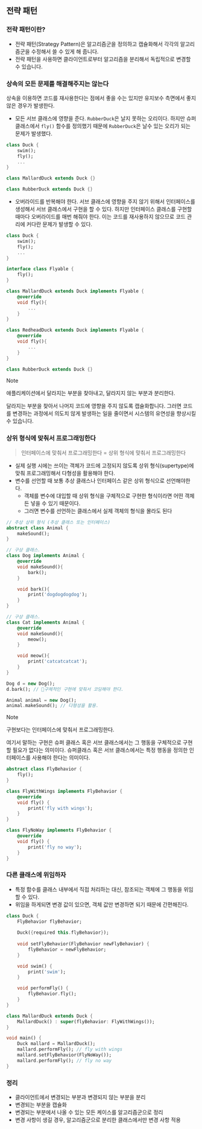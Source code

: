 ## 전략 패턴

### 전략 패턴이란?
- 전략 패턴(Strategy Pattern)은 알고리즘군을 정의하고 캡슐화해서 각각의 알고리즘군을 수정해서 쓸 수 있게 해 줍니다.
- 전략 패턴을 사용하면 클라이언트로부터 알고리즘을 분리해서 독립적으로 변경할 수 있습니다.

### 상속의 모든 문제를 해결해주지는 않는다
상속을 이용하면 코드를 재사용한다는 점에서 좋을 수는 있지만 유지보수 측면에서 좋지 않은 경우가 발생한다.

- 모든 서브 클래스에 영향을 준다.
`RubberDuck`은 날지 못하는 오리이다. 하지만 슈퍼 클래스에서 `fly()` 함수를 정의했기 때문에 `RubberDuck`은 날수 있는 오리가 되는 문제가 발생했다.
```dart
class Duck {
	swim();
	fly();
	...
}

class MallardDuck extends Duck {}

class RubberDuck extends Duck {}
```

- 오버라이드를 반복해야 한다.
서브 클래스에 영향을 주지 않기 위해서 인터페이스를 생성해서 서브 클래스에서 구현을 할 수 있다. 하지만 인터페이스 클래스를 구현할때마다  오버라이드를 매번 해줘야 한다. 이는 코드를 재사용하지 않으므로 코드 관리에 커다란 문제가 발생할 수 있다.
```dart
class Duck {
	swim();
	fly();
	...
}

interface class Flyable {
	fly();
}

class MallardDuck extends Duck implements Flyable {
	@override
	void fly(){
		...
	}
}

class RedheadDuck extends Duck implements Flyable {
	@override
	void fly(){
		...
	}
}

class RubberDuck extends Duck {}
```

> [!NOTE]
> 애플리케이션에서 달라지는 부분을 찾아내고, 달라지지 않는 부분과 분리한다.
> 
> 달라지는 부분을 찾아서 나머지 코드에 영향을 주지 않도록 캡슐화합니다. 그러면 코드를 변경하는 과정에서 의도치 않게 발생하는 일을 줄이면서 시스템의 유연성을 향상시킬 수 있습니다.

### 상위 형식에 맞춰서 프로그래밍한다
> 인터페이스에 맞춰서 프로그래밍한다 = 상위 형식에 맞춰서 프로그래밍한다

- 실제 실행 시에는 쓰이는 객체가 코드에 고정되지 않도록 상위 형식(supertype)에 맞춰 프로그래밍해서 다형성을 활용해야 한다.
- 변수를 선언할 때 보통 추상 클래스나 인터페이스 같은 상위 형식으로 선언해야한다.
	- 객체를 변수에 대입할 때 상위 형식을 구체적으로 구현한 형식이라면 어떤 객체든 넣을 수 있기 때문이다.
	- 그러면 변수를 선언하는 클래스에서 실제 객체의 형식을 몰라도 된다

```dart
// 추상 상위 형식 (추상 클래스 또는 인터페이스)
abstract class Animal {
	makeSound();
}

// 구상 클래스.
class Dog implements Animal {
	@override
	void makeSound(){
		bark();
	}

	void bark(){
		print('dogdogdogdog');
	}
}

// 구상 클래스.
class Cat implements Animal {
	@override
	void makeSound(){
		meow();
	}

	void meow(){
		print('catcatcatcat');
	}
}
```

```dart
Dog d = new Dog();
d.bark(); // 구체적인 구현에 맞춰서 코딩해야 한다.

Animal animal = new Dog();
animal.makeSound(); // 다형성을 활용.
```

> [!NOTE]
> 구현보다는 인터페이스에 맞춰서 프로그래밍한다.
> 
> 여기서 말하는 구현은 슈퍼 클래스 혹은 서브 클래스에서는 그 행동을 구체적으로 구현할 필요가 없다는 의미이다. 슈퍼클래스 혹은 서브 클래스에서는 특정 행동을 정의한 인터페이스를 사용해야 한다는 의미이다.

```dart
abstract class FlyBehavior {
	fly();
}

class FlyWithWings implements FlyBehavior {
	@override
	void fly() {
		print('fly with wings');
	}
} 

class FlyNoWay implements FlyBehavior {
	@override
	void fly() {
		print('fly no way');
	}
}
```

### 다른 클래스에 위임하자
- 특정 함수를 클래스 내부에서 직접 처리하는 대신, 참조되는 객체에 그 행동을 위임할 수 있다. 
- 위임을 하게되면 변경 값이 있으면, 객체 값만 변경하면 되기 때문에 간편해진다.

```dart
class Duck {
	FlyBehavior flyBehavior;
	
	Duck({required this.flyBehavior});
	
	void setFlyBehavior(FlyBehavior newFlyBehavior) {
		flyBehavior = newFlyBehavior;
	}

	void swim() {
		print('swim');
	}

	void performFly() {
		flyBehavior.fly();
	}
}

class MallardDuck extends Duck {
	MallardDuck() : super(flyBehavior: FlyWithWings());
}

void main() {
	Duck mallard = MallardDuck();
	mallard.performFly(); // fly with wings
	mallard.setFlyBehavior(FlyNoWay());
	mallard.performFly(); // fly no way
}
```

### 정리
- 클라이언트에서 변경되는 부분과 변경되지 않는 부분을 분리
- 변경되는 부분을 캡슐화
- 변경되는 부분에서 나올 수 있는 모든 케이스를 알고리즘군으로 정리
- 변경 사항이 생길 경우, 알고리즘군으로 분리한 클래스에서만 변경 사항 적용